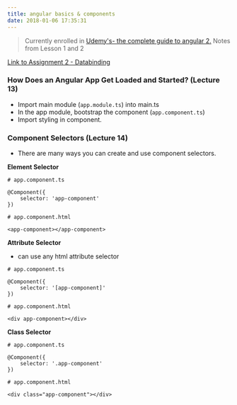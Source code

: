 ```yaml
---
title: angular basics & components
date: 2018-01-06 17:35:31
---
```


> Currently enrolled in <a href="https://www.udemy.com/the-complete-guide-to-angular-2" target="_blank">Udemy's- the complete guide to angular 2.</a> Notes from Lesson 1 and 2

<a href="https://github.com/lovelejess/angular-udemy/tree/master/basics-assignment-1-start" target="_blank">Link to Assignment 2 - Databinding</a>

### How Does an Angular App Get Loaded and Started? (Lecture 13)
- Import main module (`app.module.ts`) into main.ts
- In the app module, bootstrap the component (`app.component.ts`)
- Import styling in component.


### Component Selectors (Lecture 14)

- There are many ways you can create and use component selectors. 

**Element Selector** 

```
# app.component.ts

@Component({
    selector: 'app-component'
})

# app.component.html

<app-component></app-component>

```

**Attribute Selector** 
- can use any html attribute selector

```
# app.component.ts

@Component({
    selector: '[app-component]'
})

# app.component.html

<div app-component></div>

```

**Class Selector** 

```
# app.component.ts

@Component({
    selector: '.app-component'
})

# app.component.html

<div class="app-component"></div>

```
